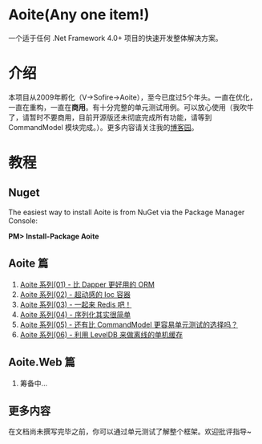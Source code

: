# Aoite(Any one item!)
一个适于任何 .Net Framework 4.0+ 项目的快速开发整体解决方案。

# 介绍
本项目从2009年孵化（V->Sofire->Aoite），至今已度过5个年头。一直在优化，一直在重构，一直在**商用**。有十分完整的单元测试用例。可以放心使用（我吹牛了，请暂时不要商用，目前开源版还未彻底完成所有功能，请等到 CommandModel 模块完成。）。更多内容请关注我的[博客园](http://www.cnblogs.com/sofire)。

# 教程

## Nuget

The easiest way to install Aoite is from NuGet via the Package Manager Console:

**PM> Install-Package Aoite**

## Aoite 篇
1. [Aoite 系列(01) - 比 Dapper 更好用的 ORM](http://www.cnblogs.com/sofire/p/aoite_data.html)
2. [Aoite 系列(02) - 超动感的 Ioc 容器](http://www.cnblogs.com/sofire/p/aoite_ioc.html)
3. [Aoite 系列(03) - 一起来 Redis 吧！](http://www.cnblogs.com/sofire/p/aoite_redis.html)
4. [Aoite 系列(04) - 序列化其实很简单](http://www.cnblogs.com/sofire/p/aoite_ioc.html)
5. [Aoite 系列(05) - 还有比 CommandModel 更容易单元测试的选择吗？](http://www.cnblogs.com/sofire/p/aoite_commandmodel.html)
6. [Aoite 系列(06) - 利用 LevelDB 来做离线的单机缓存](http://www.cnblogs.com/sofire/p/aoite_leveldb.html)

## Aoite.Web 篇
1. 筹备中...

## 更多内容
在文档尚未撰写完毕之前，你可以通过单元测试了解整个框架。欢迎批评指导~
